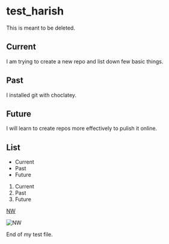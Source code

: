 # test_harish
This is meant to be deleted.
## Current

I am trying to create a new repo and list down few basic things.

## Past

I installed git with choclatey.


## Future

I will learn to create repos more effectively to pulish it online.

## List

* Current
* Past
* Future

1. Current
1. Past
1. Future

[NW](https://www.nwmissouri.edu/login/)

![NW](https://www.amnh.org/var/ezflow_site/storage/images/media/amnh/images/learn-teach/sos-images/partners/top-image/northwestmissouri-top_2x/2272565-1-eng-US/northwestmissouri-top_2x.jpg)

End of my test file.

